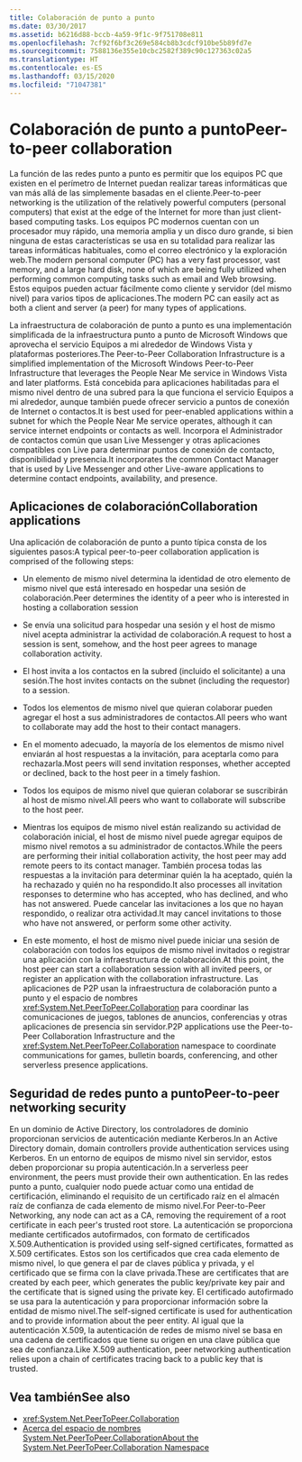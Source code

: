 ```yaml
---
title: Colaboración de punto a punto
ms.date: 03/30/2017
ms.assetid: b6216d88-bccb-4a59-9f1c-9f751708e811
ms.openlocfilehash: 7cf92f6bf3c269e584cb8b3cdcf910be5b89fd7e
ms.sourcegitcommit: 7588136e355e10cbc2582f389c90c127363c02a5
ms.translationtype: HT
ms.contentlocale: es-ES
ms.lasthandoff: 03/15/2020
ms.locfileid: "71047381"
---
```

# <a name="peer-to-peer-collaboration"></a><span data-ttu-id="d0ec0-102">Colaboración de punto a punto</span><span class="sxs-lookup"><span data-stu-id="d0ec0-102">Peer-to-peer collaboration</span></span>

<span data-ttu-id="d0ec0-103">La función de las redes punto a punto es permitir que los equipos PC que existen en el perímetro de Internet puedan realizar tareas informáticas que van más allá de las simplemente basadas en el cliente.</span><span class="sxs-lookup"><span data-stu-id="d0ec0-103">Peer-to-peer networking is the utilization of the relatively powerful computers (personal computers) that exist at the edge of the Internet for more than just client-based computing tasks.</span></span> <span data-ttu-id="d0ec0-104">Los equipos PC modernos cuentan con un procesador muy rápido, una memoria amplia y un disco duro grande, si bien ninguna de estas características se usa en su totalidad para realizar las tareas informáticas habituales, como el correo electrónico y la exploración web.</span><span class="sxs-lookup"><span data-stu-id="d0ec0-104">The modern personal computer (PC) has a very fast processor, vast memory, and a large hard disk, none of which are being fully utilized when performing common computing tasks such as email and Web browsing.</span></span> <span data-ttu-id="d0ec0-105">Estos equipos pueden actuar fácilmente como cliente y servidor (del mismo nivel) para varios tipos de aplicaciones.</span><span class="sxs-lookup"><span data-stu-id="d0ec0-105">The modern PC can easily act as both a client and server (a peer) for many types of applications.</span></span>  
  
<span data-ttu-id="d0ec0-106">La infraestructura de colaboración de punto a punto es una implementación simplificada de la infraestructura punto a punto de Microsoft Windows que aprovecha el servicio Equipos a mi alrededor de Windows Vista y plataformas posteriores.</span><span class="sxs-lookup"><span data-stu-id="d0ec0-106">The Peer-to-Peer Collaboration Infrastructure is a simplified implementation of the Microsoft Windows Peer-to-Peer Infrastructure that leverages the People Near Me service in Windows Vista and later platforms.</span></span> <span data-ttu-id="d0ec0-107">Está concebida para aplicaciones habilitadas para el mismo nivel dentro de una subred para la que funciona el servicio Equipos a mi alrededor, aunque también puede ofrecer servicio a puntos de conexión de Internet o contactos.</span><span class="sxs-lookup"><span data-stu-id="d0ec0-107">It is best used for peer-enabled applications within a subnet for which the People Near Me service operates, although it can service internet endpoints or contacts as well.</span></span> <span data-ttu-id="d0ec0-108">Incorpora el Administrador de contactos común que usan Live Messenger y otras aplicaciones compatibles con Live para determinar puntos de conexión de contacto, disponibilidad y presencia.</span><span class="sxs-lookup"><span data-stu-id="d0ec0-108">It incorporates the common Contact Manager that is used by Live Messenger and other Live-aware applications to determine contact endpoints, availability, and presence.</span></span>  
  
## <a name="collaboration-applications"></a><span data-ttu-id="d0ec0-109">Aplicaciones de colaboración</span><span class="sxs-lookup"><span data-stu-id="d0ec0-109">Collaboration applications</span></span>

 <span data-ttu-id="d0ec0-110">Una aplicación de colaboración de punto a punto típica consta de los siguientes pasos:</span><span class="sxs-lookup"><span data-stu-id="d0ec0-110">A typical peer-to-peer collaboration application is comprised of the following steps:</span></span>  
  
- <span data-ttu-id="d0ec0-111">Un elemento de mismo nivel determina la identidad de otro elemento de mismo nivel que está interesado en hospedar una sesión de colaboración.</span><span class="sxs-lookup"><span data-stu-id="d0ec0-111">Peer determines the identity of a peer who is interested in hosting a collaboration session</span></span>  
  
- <span data-ttu-id="d0ec0-112">Se envía una solicitud para hospedar una sesión y el host de mismo nivel acepta administrar la actividad de colaboración.</span><span class="sxs-lookup"><span data-stu-id="d0ec0-112">A request to host a session is sent, somehow, and the host peer agrees to manage collaboration activity.</span></span>  
  
- <span data-ttu-id="d0ec0-113">El host invita a los contactos en la subred (incluido el solicitante) a una sesión.</span><span class="sxs-lookup"><span data-stu-id="d0ec0-113">The host invites contacts on the subnet (including the requestor) to a session.</span></span>  
  
- <span data-ttu-id="d0ec0-114">Todos los elementos de mismo nivel que quieran colaborar pueden agregar el host a sus administradores de contactos.</span><span class="sxs-lookup"><span data-stu-id="d0ec0-114">All peers who want to collaborate may add the host to their contact managers.</span></span>  
  
- <span data-ttu-id="d0ec0-115">En el momento adecuado, la mayoría de los elementos de mismo nivel enviarán al host respuestas a la invitación, para aceptarla como para rechazarla.</span><span class="sxs-lookup"><span data-stu-id="d0ec0-115">Most peers will send invitation responses, whether accepted or declined, back to the host peer in a timely fashion.</span></span>  
  
- <span data-ttu-id="d0ec0-116">Todos los equipos de mismo nivel que quieran colaborar se suscribirán al host de mismo nivel.</span><span class="sxs-lookup"><span data-stu-id="d0ec0-116">All peers who want to collaborate will subscribe to the host peer.</span></span>  
  
- <span data-ttu-id="d0ec0-117">Mientras los equipos de mismo nivel están realizando su actividad de colaboración inicial, el host de mismo nivel puede agregar equipos de mismo nivel remotos a su administrador de contactos.</span><span class="sxs-lookup"><span data-stu-id="d0ec0-117">While the peers are performing their initial collaboration activity, the host peer may add remote peers to its contact manager.</span></span> <span data-ttu-id="d0ec0-118">También procesa todas las respuestas a la invitación para determinar quién la ha aceptado, quién la ha rechazado y quién no ha respondido.</span><span class="sxs-lookup"><span data-stu-id="d0ec0-118">It also processes all invitation responses to determine who has accepted, who has declined, and who has not answered.</span></span>  <span data-ttu-id="d0ec0-119">Puede cancelar las invitaciones a los que no hayan respondido, o realizar otra actividad.</span><span class="sxs-lookup"><span data-stu-id="d0ec0-119">It may cancel invitations to those who have not answered, or perform some other activity.</span></span>  
  
- <span data-ttu-id="d0ec0-120">En este momento, el host de mismo nivel puede iniciar una sesión de colaboración con todos los equipos de mismo nivel invitados o registrar una aplicación con la infraestructura de colaboración.</span><span class="sxs-lookup"><span data-stu-id="d0ec0-120">At this point, the host peer can start a collaboration session with all invited peers, or register an application with the collaboration infrastructure.</span></span>  <span data-ttu-id="d0ec0-121">Las aplicaciones de P2P usan la infraestructura de colaboración punto a punto y el espacio de nombres <xref:System.Net.PeerToPeer.Collaboration> para coordinar las comunicaciones de juegos, tablones de anuncios, conferencias y otras aplicaciones de presencia sin servidor.</span><span class="sxs-lookup"><span data-stu-id="d0ec0-121">P2P applications use the Peer-to-Peer Collaboration Infrastructure and the <xref:System.Net.PeerToPeer.Collaboration> namespace to coordinate communications for games, bulletin boards, conferencing, and other serverless presence applications.</span></span>  
  
## <a name="peer-to-peer-networking-security"></a><span data-ttu-id="d0ec0-122">Seguridad de redes punto a punto</span><span class="sxs-lookup"><span data-stu-id="d0ec0-122">Peer-to-peer networking security</span></span>  

 <span data-ttu-id="d0ec0-123">En un dominio de Active Directory, los controladores de dominio proporcionan servicios de autenticación mediante Kerberos.</span><span class="sxs-lookup"><span data-stu-id="d0ec0-123">In an Active Directory domain, domain controllers provide authentication services using Kerberos.</span></span> <span data-ttu-id="d0ec0-124">En un entorno de equipos de mismo nivel sin servidor, estos deben proporcionar su propia autenticación.</span><span class="sxs-lookup"><span data-stu-id="d0ec0-124">In a serverless peer environment, the peers must provide their own authentication.</span></span> <span data-ttu-id="d0ec0-125">En las redes punto a punto, cualquier nodo puede actuar como una entidad de certificación, eliminando el requisito de un certificado raíz en el almacén raíz de confianza de cada elemento de mismo nivel.</span><span class="sxs-lookup"><span data-stu-id="d0ec0-125">For Peer-to-Peer Networking, any node can act as a CA, removing the requirement of a root certificate in each peer's trusted root store.</span></span> <span data-ttu-id="d0ec0-126">La autenticación se proporciona mediante certificados autofirmados, con formato de certificados X.509.</span><span class="sxs-lookup"><span data-stu-id="d0ec0-126">Authentication is provided using self-signed certificates, formatted as X.509 certificates.</span></span> <span data-ttu-id="d0ec0-127">Estos son los certificados que crea cada elemento de mismo nivel, lo que genera el par de claves pública y privada, y el certificado que se firma con la clave privada.</span><span class="sxs-lookup"><span data-stu-id="d0ec0-127">These are certificates that are created by each peer, which generates the public key/private key pair and the certificate that is signed using the private key.</span></span> <span data-ttu-id="d0ec0-128">El certificado autofirmado se usa para la autenticación y para proporcionar información sobre la entidad de mismo nivel.</span><span class="sxs-lookup"><span data-stu-id="d0ec0-128">The self-signed certificate is used for authentication and to provide information about the peer entity.</span></span> <span data-ttu-id="d0ec0-129">Al igual que la autenticación X.509, la autenticación de redes de mismo nivel se basa en una cadena de certificados que tiene su origen en una clave pública que sea de confianza.</span><span class="sxs-lookup"><span data-stu-id="d0ec0-129">Like X.509 authentication, peer networking authentication relies upon a chain of certificates tracing back to a public key that is trusted.</span></span>  
  
## <a name="see-also"></a><span data-ttu-id="d0ec0-130">Vea también</span><span class="sxs-lookup"><span data-stu-id="d0ec0-130">See also</span></span>

- <xref:System.Net.PeerToPeer.Collaboration>
- [<span data-ttu-id="d0ec0-131">Acerca del espacio de nombres System.Net.PeerToPeer.Collaboration</span><span class="sxs-lookup"><span data-stu-id="d0ec0-131">About the System.Net.PeerToPeer.Collaboration Namespace</span></span>](about-the-system-net-peertopeer-collaboration-namespace.md)
